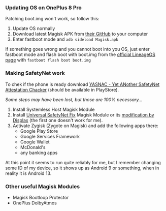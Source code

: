 ### Updating OS on OnePlus 8 Pro

Patching boot.img won't work, so follow this: 
1. Update OS normally
2. Download latest Magisk APK from [their GitHub](https://github.com/topjohnwu/Magisk/releases/tag/v26.3) to your computer
3. Enter fastboot mode and `adb sideload Magisk.apk`

If something goes wrong and you cannot boot into you OS, just enter fastboot mode and flash boot with boot.img from the 
[official LineageOS page](https://download.lineageos.org/devices/instantnoodlep/builds) with `fastboot flash boot boot.img`


### Making SafetyNet work

To chek if the phone is ready download [YASNAC - Yet ANother SafetyNet Attestation Chacker](https://github.com/RikkaW/YASNAC) 
(should be available in PlayStore). 

_Some steps may have been lost, but those are 100% necessary..._
1. Install Systemless Host Magisk Module
2. Install [Universal SafetyNet Fix](https://github.com/kdrag0n/safetynet-fix) Magisk Module or its 
    [modification by Displax](https://github.com/Displax/safetynet-fix/) (the first one doesn't work for me).
3. Activate Zygisk (Zygote on Magisk) and add the following apps there:
    - Google Play Store
    - Google Services Framework
    - Google Wallet
    - McDonald's
    - any banking apps
  
At this point it seems to run quite reliably for me, but I remember changing some ID of my device, so it shows up as Android 9 
or something, when in reality it is Android 13. 


### Other useful Magisk Modules

- Magisk Bootloop Protector
- OnePlus DolbyAtmos
